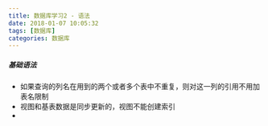 ```yaml
---
title: 数据库学习2 - 语法
date: 2018-01-07 10:05:32
tags: [数据库]
categories: 数据库
---
```


##### 基础语法

* 如果查询的列名在用到的两个或者多个表中不重复，则对这一列的引用不用加表名限制
* 视图和基表数据是同步更新的，视图不能创建索引
* 